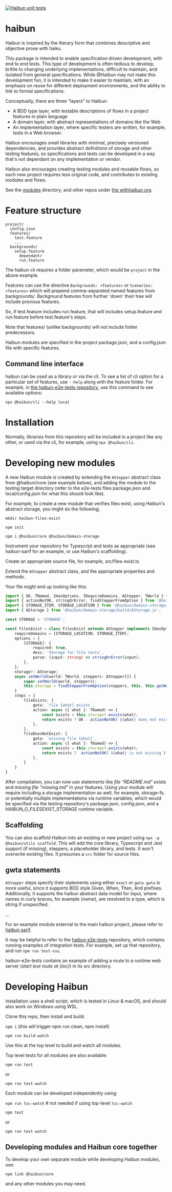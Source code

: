 [![Haibun unit tests](https://github.com/withhaibun/haibun/actions/workflows/test.yml/badge.svg)](https://github.com/withhaibun/haibun/actions/workflows/test.yml)

# haibun

Haibun is inspired by the literary form that combines descriptive and objective prose with haiku.

This package is intended to enable specification driven development, with end to end tests. 
This type of development is often tedious to develop, 
brittle to changing underlying implementations,
difficult to maintain, 
and isolated from general specifications.
While @Haibun may not make this development fun, 
it is intended to make it easier to maintain, 
with an emphasis on reuse for different deployment environments,
and the ability to link to formal specifications.

Conceptually, there are three "layers" to Haibun: 

* A BDD type layer, with testable descriptions of flows in a project features in plain language
* A domain layer, with abstract representations of domains like the Web
* An implementation layer, where specific testers are written, for example, tests in a Web browser.

Haibun encourages small libraries with minimal, precisely versioned dependencies, 
and provides abstract definitions of storage and other testing features, 
so specifications and tests can be developed in a way that's not dependant 
on any implementation or vendor.

Haibun also encourages creating testing modules and reusable flows, 
so each new project requires less original code, 
and contributes to existing modules and flows.

See the [modules](modules) directory, and other repos under [the withhaibun org](https://github.com/withhaibun).


# Feature structure

```
project/
  config.json
  features/
    test.feature
    ...
  backgrounds/
    setup.feature
      dependant/
      run.feature
```

The haibun cli requires a folder parameter, which would be `project` in the above example.

Features can use the directive `Backgrounds: <features>` or `Scenarios: <features>` 
which will prepend comma-separated named features from backgrounds/.
Background features from further 'down' their tree will include previous features.

So, if test.feature includes run.feature, 
that will includes setup.feature and run.feature before test.feature's steps.

Note that features/ (unlike backgrounds) will not include folder predecessors.

Haibun modules are specified in the project package.json, and a config.json file with specific features.

## Command line interface

haibun can be used as a library or via the cli. 
To see a list of cli option for a particular set of features, use `--help` along with the feature folder.
For example, in [the haibun-e2e-tests repository](https://github.com/withhaibun/haibun-e2e-tests), 
use this command to see available options:

`npx @haibun/cli --help local`

# Installation

Normally, libraries from this repository will be included in a project like any other, 
or used via the cli, for example, using `npx @haibun/cli`.


# Developing new modules

A new Haibun module is created by extending the `AStepper` abstract class from
@haibun/core (see example below), and adding the module to the testing target
directory (refer to the e2e-tests files package.json and local/config.json for
what this should look like).

For example, to create a new module that verifies files exist, using Haibun's
abstract storage, you might do the following;

`mkdir haibun-files-exist`

`npm init`

`npm i @haibun/core @haibun/domain-storage`

Instrument your repository for Typescript and tests as appropriate (see haibun-sarif for an example, 
or use Haibun's scaffolding).

Create an appropriate source file, for example, src/files-exist.ts

Extend the `AStepper` abstract class, and the appropriate properties and methods.

Your file might end up looking like this:

```typescript
import { OK, TNamed, IHasOptions, IRequireDomains, AStepper, TWorld } from '@haibun/core/build/lib/defs.js';
import { actionNotOK, stringOrError, findStepperFromOption } from '@haibun/core/build/lib/util/index.js';
import { STORAGE_ITEM, STORAGE_LOCATION } from '@haibun/domain-storage/build/domain-storage.js';
import { AStorage } from '@haibun/domain-storage/build/AStorage.js';

const STORAGE = 'STORAGE';

const FilesExist = class FilesExist extends AStepper implements IHasOptions, IRequireDomains {
    requireDomains = [STORAGE_LOCATION, STORAGE_ITEM];
    options = {
        [STORAGE]: {
            required: true,
            desc: 'Storage for file tests',
            parse: (input: string) => stringOrError(input),
        },
    };
    storage?: AStorage;
    async setWorld(world: TWorld, steppers: AStepper[]) {
        super.setWorld(world, steppers);
        this.storage = findStepperFromOption(steppers, this, this.getWorld().extraOptions, STORAGE);
    }
    steps = {
        fileExists: {
            gwta: `file {what} exists`,
            action: async ({ what }: TNamed) => {
                const exists = this.storage?.exists(what);
                return exists ? OK : actionNotOK(`${what} does not exist`);
            },
        },
        fileDoesNotExist: {
            gwta: `missing file {what}`,
            action: async ({ what }: TNamed) => {
                const exists = this.storage?.exists(what);
                return exists ?  actionNotOK(`${what} is not missing`) : OK;
            },
        }
    }
}
```

After compilation, you can now use statements like _file "README.md" exists_ and
_missing file "missing.md"_ in your features. 
Using your module will require including a storage implementation as well, 
for example, storage-fs, 
or potentially multiple implementations via runtime variables,
which would be specified via the testing repository's package.json, config.json, 
and a HAIBUN_O_FILESEXIST_STORAGE runtime variable.

## Scaffolding

You can also scaffold Haibun into an existing or new project using `npx -p @haibun/utils scaffold`. 
This will add the core library, Typescript and Jest support (if missing), 
steppers, a placeholder library, and tests. 
It won't overwrite existing files. It presumes a `src` folder for source files.

## gwta statements

`AStepper` steps specify their statements using either `exact` or `gwta`. 
`gwta` is more useful, 
since it supports BDD style Given, When, Then, And prefixes. 
Additionally, it supports the haibun abstract data model for input, 
where names in curly braces,
for example {name}, are resolved to a type, 
which is string if unspecified.

...

For an example module external to the main haibun project, please refer to [haibun sarif](https://github.com/withhaibun/haibun-sarif).

It may be helpful to refer to the [haibun e2e-tests](https://github.com/withhaibun/haibun-e2e-tests) repository, which contains running examples of integration tests. For example, set up that repository, and run `npm run test-xss`.

haibun-e2e-tests contains an example of adding a route to a runtime web server (_start test route at {loc}_) 
in its src directory.

# Developing Haibun

Installation uses a shell script, which is tested in Linux & macOS,
and should also work on Windows using WSL.

Clone this repo, then install and build:

  `npm i` (this will trigger npm run clean, npm install)

  `npm run build-watch`

Use this at the top level to build and watch all modules.

Top level tests for all modules are also available:

`npm run test`

or

`npm run test-watch`

Each module can be developed independently using: 

`npm run tsc-watch`  # not needed if using top-level `tsc-watch`

`npm test`

or 

`npm run test-watch`

## Developing modules and Haibun core together

To develop your own separate module while developing Haibun modules, use:

`npm link @haibun/core`

and any other modules you may need.

